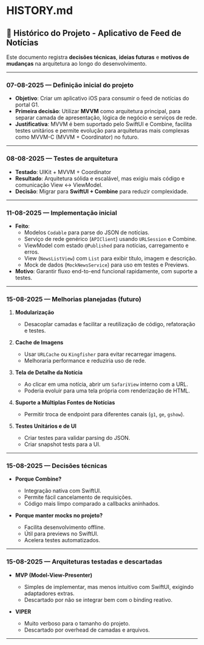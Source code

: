 # HISTORY.md

## 📅 Histórico do Projeto - Aplicativo de Feed de Notícias

Este documento registra **decisões técnicas**, **ideias futuras** e **motivos de mudanças** na arquitetura ao longo do desenvolvimento.

---

### 07-08-2025 — Definição inicial do projeto
- **Objetivo**: Criar um aplicativo iOS para consumir o feed de notícias do portal G1.
- **Primeira decisão**: Utilizar **MVVM** como arquitetura principal, para separar camada de apresentação, lógica de negócio e serviços de rede.
- **Justificativa**: MVVM é bem suportado pelo SwiftUI e Combine, facilita testes unitários e permite evolução para arquiteturas mais complexas como MVVM-C (MVVM + Coordinator) no futuro.

---

### 08-08-2025 — Testes de arquitetura
- **Testado**: UIKit + MVVM + Coordinator
- **Resultado**: Arquitetura sólida e escalável, mas exigiu mais código e comunicação View ↔ ViewModel.
- **Decisão**: Migrar para **SwiftUI + Combine** para reduzir complexidade.

---

### 11-08-2025 — Implementação inicial
- **Feito**:
  - Modelos `Codable` para parse do JSON de notícias.
  - Serviço de rede genérico (`APIClient`) usando `URLSession` e Combine.
  - ViewModel com estado `@Published` para notícias, carregamento e erros.
  - View (`NewsListView`) com `List` para exibir título, imagem e descrição.
  - Mock de dados (`MockNewsService`) para uso em testes e Previews.
- **Motivo**: Garantir fluxo end-to-end funcional rapidamente, com suporte a testes.

---

### 15-08-2025 — Melhorias planejadas (futuro)
1. **Modularização**  
   - Desacoplar camadas e facilitar a reutilização de código, refatoração e testes.

2. **Cache de Imagens**  
   - Usar `URLCache` ou `Kingfisher` para evitar recarregar imagens.
   - Melhoraria performance e reduziria uso de rede.
   
3. **Tela de Detalhe da Notícia**  
   - Ao clicar em uma notícia, abrir um `SafariView` interno com a URL.
   - Poderia evoluir para uma tela própria com renderização de HTML.

4. **Suporte a Múltiplas Fontes de Notícias**  
   - Permitir troca de endpoint para diferentes canais (`g1`, `ge`, `gshow`).

5. **Testes Unitários e de UI**  
   - Criar testes para validar parsing do JSON.
   - Criar snapshot tests para a UI.

---

### 15-08-2025 — Decisões técnicas
- **Porque Combine?**  
  - Integração nativa com SwiftUI.
  - Permite fácil cancelamento de requisições.
  - Código mais limpo comparado a callbacks aninhados.

- **Porque manter mocks no projeto?**  
  - Facilita desenvolvimento offline.
  - Útil para previews no SwiftUI.
  - Acelera testes automatizados.

---

### 15-08-2025 — Arquiteturas testadas e descartadas
- **MVP (Model-View-Presenter)**  
  - Simples de implementar, mas menos intuitivo com SwiftUI, exigindo adaptadores extras.
  - Descartado por não se integrar bem com o binding reativo.

- **VIPER**  
  - Muito verboso para o tamanho do projeto.
  - Descartado por overhead de camadas e arquivos.

---
